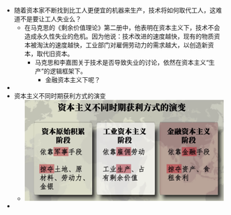 - 随着资本家不断找到比工人更便宜的机器来生产，技术将如何取代工人，这难道不是要让工人失业么？
	- 在马克思的《剩余价值理论》第二册中，他表明在资本主义下，技术不会造成永久性失业的危机。因为他说：技术改进的速度越快，现有的物质资本被淘汰的速度越快，工业部门对雇佣劳动力的需求越大，以创造新资本，取代旧资本。
		- 马克思和李嘉图关于技术是否导致失业的讨论，依然在资本主义“生产”的逻辑框架下。
			- 金融资本主义下呢？
-
- 资本主义不同时期获利方式的演变
	- ![image.png](../assets/image_1658726229793_0.png)
-